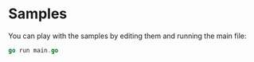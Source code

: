 # Samples

You can play with the samples by editing them and running the main file:
```go
go run main.go
```
